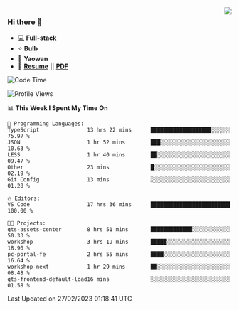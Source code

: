 <img align="right" src="https://github-readme-stats.vercel.app/api?username=LolipopJ&show_icons=true&count_private=true&hide_title=true&include_all_commits=true&theme=vue">

### Hi there 👋

- :computer: **Full-stack**
- :star: **Bulb**
- :pill: **Yaowan**
- :milky_way: [**Resume**](https://lolipopj.github.io/resume/) || [**PDF**](https://cdn.jsdelivr.net/gh/lolipopj/resume/export/resume-en.pdf)

<!--START_SECTION:waka-->
![Code Time](http://img.shields.io/badge/Code%20Time-991%20hrs%2043%20mins-blue)

![Profile Views](http://img.shields.io/badge/Profile%20Views-9-blue)

📊 **This Week I Spent My Time On** 

```text
💬 Programming Languages: 
TypeScript               13 hrs 22 mins      ███████████████████░░░░░░   75.97 % 
JSON                     1 hr 52 mins        ███░░░░░░░░░░░░░░░░░░░░░░   10.63 % 
LESS                     1 hr 40 mins        ██░░░░░░░░░░░░░░░░░░░░░░░   09.47 % 
Other                    23 mins             █░░░░░░░░░░░░░░░░░░░░░░░░   02.19 % 
Git Config               13 mins             ░░░░░░░░░░░░░░░░░░░░░░░░░   01.28 % 

🔥 Editors: 
VS Code                  17 hrs 36 mins      █████████████████████████   100.00 % 

🐱‍💻 Projects: 
gts-assets-center        8 hrs 51 mins       █████████████░░░░░░░░░░░░   50.33 % 
workshop                 3 hrs 19 mins       █████░░░░░░░░░░░░░░░░░░░░   18.90 % 
pc-portal-fe             2 hrs 55 mins       ████░░░░░░░░░░░░░░░░░░░░░   16.64 % 
workshop-next            1 hr 29 mins        ██░░░░░░░░░░░░░░░░░░░░░░░   08.48 % 
gts-frontend-default-load16 mins             ░░░░░░░░░░░░░░░░░░░░░░░░░   01.58 % 
```


 Last Updated on 27/02/2023 01:18:41 UTC
<!--END_SECTION:waka-->
